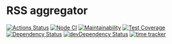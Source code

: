 # RSS aggregator


[![Actions Status](https://github.com/GKoil/frontend-project-lvl3/workflows/hexlet-check/badge.svg)](https://github.com/GKoil/frontend-project-lvl3/actions)
[![Node CI](https://github.com/GKoil/frontend-project-lvl3/workflows/Node.js%20CI/badge.svg)](https://github.com/GKoil/frontend-project-lvl3/actions)
[![Maintainability](https://api.codeclimate.com/v1/badges/95bc95cfed4ab6dfe241/maintainability)](https://codeclimate.com/github/GKoil/frontend-project-lvl3/maintainability)
[![Test Coverage](https://api.codeclimate.com/v1/badges/95bc95cfed4ab6dfe241/test_coverage)](https://codeclimate.com/github/GKoil/frontend-project-lvl3/test_coverage)
[![Dependency Status](https://david-dm.org/GKoil/frontend-project-lvl3.svg)](https://david-dm.org/GKoil/frontend-project-lvl3) [![devDependency Status](https://david-dm.org/GKoil/frontend-project-lvl3/dev-status.svg)](https://david-dm.org/GKoil/frontend-project-lvl3?type=dev)
[![time tracker](https://wakatime.com/badge/github/GKoil/frontend-project-lvl3.svg)](https://wakatime.com/badge/github/GKoil/frontend-project-lvl3)